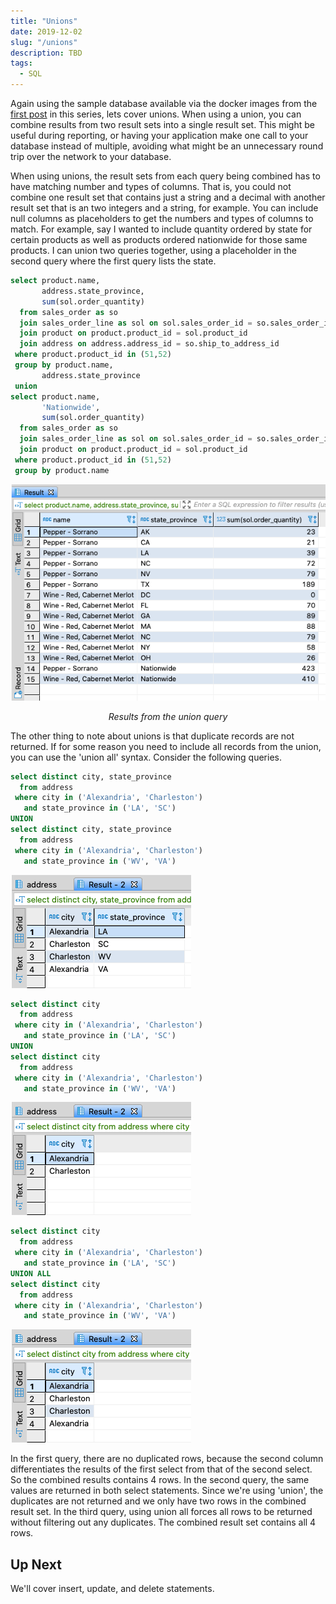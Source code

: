 ```yaml
---
title: "Unions"
date: 2019-12-02
slug: "/unions"
description: TBD
tags:
  - SQL
---
```

Again using the sample database available via the docker images from the [first post](../sql-for-the-uninterested) in this series,
lets cover unions. When using a union, you can combine results from two result sets into a single result set. This might be
useful during reporting, or having your application make one call to your database instead of multiple, avoiding what might be
an unnecessary round trip over the network to your database.

When using unions, the result sets from each query being combined has to have matching number and types of columns. That is, you
could not combine one result set that contains just a string and a decimal with another result set that is an two integers and a
string, for example. You can include null columns as placeholders to get the numbers and types of columns to match. For example,
say I wanted to include quantity ordered by state for certain products as well as products ordered nationwide for those same
products. I can union two queries together, using a placeholder in the second query where the first query lists the state.
```sql
select product.name,
       address.state_province,
       sum(sol.order_quantity)
  from sales_order as so
  join sales_order_line as sol on sol.sales_order_id = so.sales_order_id
  join product on product.product_id = sol.product_id
  join address on address.address_id = so.ship_to_address_id
 where product.product_id in (51,52)
 group by product.name,
       address.state_province
 union
select product.name,
       'Nationwide',
       sum(sol.order_quantity)
  from sales_order as so
  join sales_order_line as sol on sol.sales_order_id = so.sales_order_id
  join product on product.product_id = sol.product_id
 where product.product_id in (51,52)
 group by product.name
```
![Results from the union query](Screen-Shot-2019-11-30-at-11.07.44-PM.png)
<figcaption align="center">

*Results from the union query*

</figcaption>

The other thing to note about unions is that duplicate records are not returned. If for some reason you need to include all
records from the union, you can use the 'union all' syntax. Consider the following queries.
```sql
select distinct city, state_province
  from address
 where city in ('Alexandria', 'Charleston')
   and state_province in ('LA', 'SC')
UNION 
select distinct city, state_province
  from address
 where city in ('Alexandria', 'Charleston')
   and state_province in ('WV', 'VA')
```
![Results from the first query](Screen-Shot-2019-11-30-at-11.39.56-PM.png)
```sql
select distinct city
  from address
 where city in ('Alexandria', 'Charleston')
   and state_province in ('LA', 'SC')
UNION 
select distinct city
  from address
 where city in ('Alexandria', 'Charleston')
   and state_province in ('WV', 'VA')
```
![Results from the second query](Screen-Shot-2019-11-30-at-11.40.12-PM.png)
```sql
select distinct city
  from address
 where city in ('Alexandria', 'Charleston')
   and state_province in ('LA', 'SC')
UNION ALL 
select distinct city
  from address
 where city in ('Alexandria', 'Charleston')
   and state_province in ('WV', 'VA')
```
![Results from the third query](Screen-Shot-2019-11-30-at-11.40.23-PM.png)

In the first query, there are no duplicated rows, because the second column differentiates the results of the first select from
that of the second select. So the combined results contains 4 rows. In the second query, the same values are returned in both
select statements. Since we're using 'union', the duplicates are not returned and we only have two rows in the combined result
set. In the third query, using union all forces all rows to be returned without filtering out any duplicates. The combined
result set contains all 4 rows.

## Up Next

We'll cover insert, update, and delete statements.
